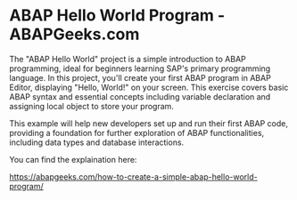 # ABAP Hello World Program - ABAPGeeks.com

The "ABAP Hello World" project is a simple introduction to ABAP programming, ideal for beginners learning SAP's primary programming language. In this project, you'll create your first ABAP program in ABAP Editor, displaying "Hello, World!" on your screen. This exercise covers basic ABAP syntax and essential concepts including variable declaration and assigning local object to store your program.

This example will help new developers set up and run their first ABAP code, providing a foundation for further exploration of ABAP functionalities, including data types and database interactions.

You can find the explaination here:

https://abapgeeks.com/how-to-create-a-simple-abap-hello-world-program/
